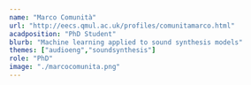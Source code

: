 ```yaml
---
name: "Marco Comunità"
url: "http://eecs.qmul.ac.uk/profiles/comunitamarco.html"
acadposition: "PhD Student"
blurb: "Machine learning applied to sound synthesis models"
themes: ["audioeng","soundsynthesis"]
role: "PhD"
image: "./marcocomunita.png"
---
```

